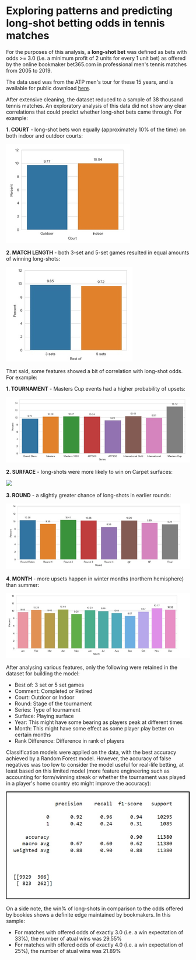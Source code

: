 # Exploring patterns and predicting long-shot betting odds in tennis matches

For the purposes of this analysis, a <b>long-shot bet</b> was defined as bets with odds >= 3.0 (i.e. a minimum profit of 2 units for every 1 unit bet) as offered by the online bookmaker bet365.com in professional men's tennis matches from 2005 to 2019.

<p>The data used was from the ATP men's tour for these 15 years, and is available for public download <a href="https://www.kaggle.com/hakeem/atp-and-wta-tennis-data">here</a>. </p>

<p>After extensive cleaning, the dataset reduced to a sample of 38 thousand tennis matches. An exploratory analysis of this data did not show any clear correlations that could predict whether long-shot bets came through. For example:</p>

<p><b>1. COURT</b> - long-shot bets won equally (approximately 10% of the time) on both indoor and outdoor courts:</p>

![](images/court.jpg)

<p><b>2. MATCH LENGTH</b> - both 3-set and 5-set games resulted in equal amounts of winning long-shots:</p>

![](images/sets.jpg)

<p>That said, some features showed a bit of correlation with long-shot odds. For example:</p>

<p><b>1. TOURNAMENT</b> - Masters Cup events had a higher probability of upsets:</p>

![](images/tournament.jpg)

<p><b>2. SURFACE</b> - long-shots were more likely to win on Carpet surfaces:</p>

![](images/surface.jpb)

<p><b>3. ROUND</b> - a slightly greater chance of long-shots in earlier rounds:</p>

![](images/round.jpg)

<p><b>4. MONTH</b> - more upsets happen in winter months (northern hemisphere) than summer:</p>

![](images/month.jpg)

<p>After analysing various features, only the following were retained in the dataset for building the model:</p>

<ul>
<li>Best of: 3 set or 5 set games</li>
<li>Comment: Completed or Retired</li>
<li>Court: Outdoor or Indoor</li>
<li>Round: Stage of the tournament</li>
<li>Series: Type of tournament</li>
<li>Surface: Playing surface</li>
<li>Year: This might have some bearing as players peak at different times</li>
<li>Month: This might have some effect as some player play better on certain months</li>
<li>Rank Difference: Difference in rank of players</li>
</ul>

<p>Classification models were applied on the data, with the best accuracy achieved by a Random Forest model. However, the accuracy of false negatives was too low to consider the model useful for real-life betting, at least based on this limited model (more feature engineering such as accounting for form/winning streak or whether the tournament was played in a player's home country etc might improve the accuracy):</p>

![](images/error_report.jpg)

<p>On a side note, the win% of long-shots in comparison to the odds offered by bookies shows a definite edge maintained by bookmakers. In this sample:</p>
<ul>
<li>For matches with offered odds of exactly 3.0 (i.e. a win expectation of 33%), the number of atual wins was 29.55%</li>
<li>For matches with offered odds of exactly 4.0 (i.e. a win expectation of 25%), the number of atual wins was 21.89%</li>
</ul>





